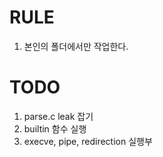 # RULE

1. 본인의 폴더에서만 작업한다.

# TODO

1. parse.c leak 잡기
2. builtin 함수 실행
3. execve, pipe, redirection 실행부
